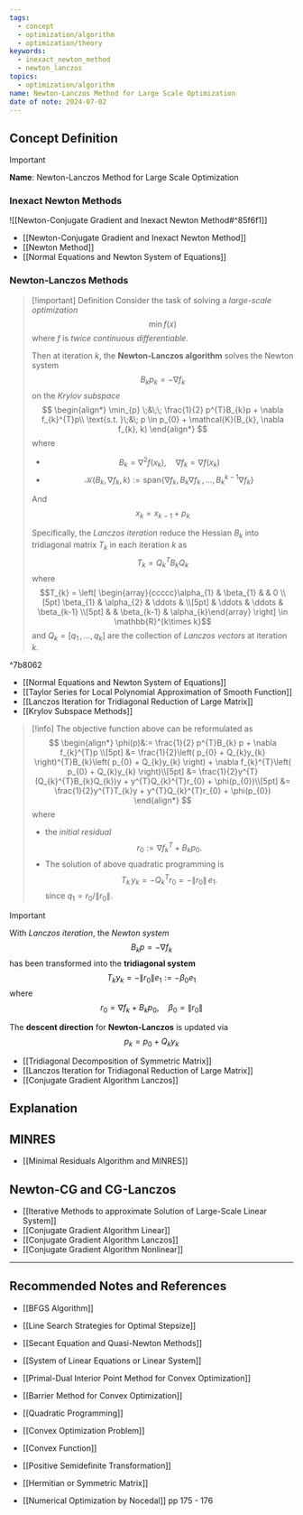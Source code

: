 ```yaml
---
tags:
  - concept
  - optimization/algorithm
  - optimization/theory
keywords:
  - inexact_newton_method
  - newton_lanczos
topics:
  - optimization/algorithm
name: Newton-Lanczos Method for Large Scale Optimization
date of note: 2024-07-02
---
```


## Concept Definition

>[!important]
>**Name**: Newton-Lanczos Method for Large Scale Optimization

### Inexact Newton Methods

![[Newton-Conjugate Gradient and Inexact Newton Method#^85f6f1]]

- [[Newton-Conjugate Gradient and Inexact Newton Method]]
- [[Newton Method]]
- [[Normal Equations and Newton System of Equations]]

###  Newton-Lanczos Methods

>[!important] Definition
>Consider the task of solving a *large-scale optimization* $$\min f(x)$$ where $f$ is *twice continuous differentiable.*
>
>Then at iteration $k$, the **Newton-Lanczos algorithm** solves the Newton system $$B_{k}p_{k} = - \nabla f_{k}$$ on the *Krylov subspace*
>$$ 
> \begin{align*}
> \min_{p} \;&\;\; \frac{1}{2} p^{T}B_{k}p + \nabla f_{k}^{T}p\\
> \text{s.t. }\;&\; p \in p_{0} + \mathcal{K}(B_{k}, \nabla f_{k}, k)
>\end{align*}
> $$
> where
> - $$B_{k} = \nabla^2 f(x_{k}), \quad \nabla f_{k} = \nabla f(x_{k})$$
> - $$\mathcal{K}(B_{k}, \nabla f_{k}, k) := \text{span}\left\{ \nabla f_{k},\,B_{k}\nabla f_{k} \,{,}\ldots{,}\, B_{k}^{k-1}\nabla f_{k}\right\}$$
>
>And $$x_{k} = x_{k-1} + p_{k}$$
>
>Specifically, the *Lanczos iteration* reduce the Hessian $B_{k}$ into tridiagonal matrix $T_{k}$ in each iteration $k$ as $$T_{k} = Q_{k}^{T}B_{k}Q_{k}$$ where  $$T_{k} = \left[ \begin{array}{ccccc}\alpha_{1} & \beta_{1} & & 0 \\[5pt] \beta_{1} & \alpha_{2} & \ddots &   \\[5pt]   & \ddots & \ddots &   \beta_{k-1} \\[5pt]  &    & \beta_{k-1} & \alpha_{k}\end{array} \right]  \in \mathbb{R}^{k\times k}$$ and $Q_{k} = [q_{1}\,{,}\ldots{,}\,q_{k}]$ are the collection of *Lanczos vectors* at iteration $k$. 

^7b8062

- [[Normal Equations and Newton System of Equations]]
- [[Taylor Series for Local Polynomial Approximation of Smooth Function]]
- [[Lanczos Iteration for Tridiagonal Reduction of Large Matrix]]
- [[Krylov Subspace Methods]]

>[!info]
>The objective function above can be reformulated as 
>$$ 
> \begin{align*}
> \phi(p)&:= \frac{1}{2} p^{T}B_{k} p + \nabla f_{k}^{T}p \\[5pt]
> &= \frac{1}{2}\left( p_{0} + Q_{k}y_{k} \right)^{T}B_{k}\left( p_{0} + Q_{k}y_{k} \right) + \nabla f_{k}^{T}\left( p_{0} + Q_{k}y_{k} \right)\\[5pt]
> &= \frac{1}{2}y^{T}(Q_{k}^{T}B_{k}Q_{k})y + y^{T}Q_{k}^{T}r_{0} + \phi(p_{0})\\[5pt]
> &= \frac{1}{2}y^{T}T_{k}y + y^{T}Q_{k}^{T}r_{0} + \phi(p_{0})
>\end{align*}
> $$
>where 
>- the *initial residual* $$r_{0} := \nabla f_{k}^{T}+ B_{k}p_{0}.$$
>- The solution of above quadratic programming is $$T_{k}\,y_{k} = -Q_{k}^{T}r_{0} =  -\lVert r_{0} \rVert\,e_{1}.$$ since $q_1 = r_{0} / \lVert r_{0} \rVert.$


>[!important]
>With *Lanczos iteration*, the *Newton system* $$B_{k}p = -\nabla f_{k}$$ has been transformed into the **tridiagonal system** $$T_{k}y_{k} = -\lVert r_{0} \rVert e_{1} := -\beta_{0}e_{1}$$ where $$r_{0} = \nabla f_{k} + B_{k}p_{0}, \quad \beta_{0} = \lVert r_{0} \rVert $$
>
>The **descent direction** for **Newton-Lanczos** is updated via $$p_{k} = p_{0} + Q_{k}y_{k}$$

- [[Tridiagonal Decomposition of Symmetric Matrix]]
- [[Lanczos Iteration for Tridiagonal Reduction of Large Matrix]]
- [[Conjugate Gradient Algorithm Lanczos]]

## Explanation


## MINRES

- [[Minimal Residuals Algorithm and MINRES]]

## Newton-CG and CG-Lanczos

- [[Iterative Methods to approximate Solution of Large-Scale Linear System]]
- [[Conjugate Gradient Algorithm Linear]]
- [[Conjugate Gradient Algorithm Lanczos]]
- [[Conjugate Gradient Algorithm Nonlinear]]



-----------
##  Recommended Notes and References


- [[BFGS Algorithm]]
- [[Line Search Strategies for Optimal Stepsize]]



- [[Secant Equation and Quasi-Newton Methods]]
- [[System of Linear Equations or Linear System]]


- [[Primal-Dual Interior Point Method for Convex Optimization]]
- [[Barrier Method for Convex Optimization]]
- [[Quadratic Programming]]
- [[Convex Optimization Problem]]
- [[Convex Function]]
- [[Positive Semidefinite Transformation]]
- [[Hermitian or Symmetric Matrix]]


- [[Numerical Optimization by Nocedal]] pp 175 - 176